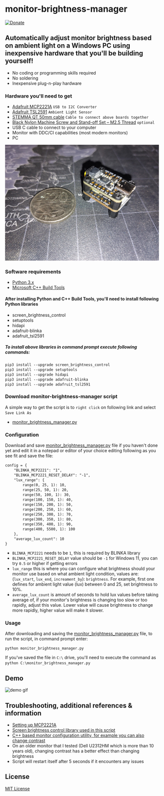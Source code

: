 # monitor-brightness-manager
[![Donate](https://img.shields.io/badge/Donate-PayPal-green.svg)](https://www.paypal.com/donate/?hosted_button_id=Q77D5ZHFFMHGL)

## Automatically adjust monitor brightness based on ambient light on a Windows PC using inexpensive hardware that you'll be building yourself!

* No coding or programming skills required
* No soldering
* Inexpensive plug-n-play hardware

### Hardware you'll need to get
* [Adafruit MCP2221A](https://www.adafruit.com/product/4471) `USB to I2C Converter`
* [Adafruit TSL2591](https://www.adafruit.com/product/1980) `Ambient Light Sensor`
* [STEMMA QT 50mm cable](https://www.adafruit.com/product/4399) `Cable to connect above boards together`
* [Black Nylon Machine Screw and Stand-off Set – M2.5 Thread](https://www.adafruit.com/product/3299) `optional`
* USB C cable to connect to your computer
* Monitor with DDC/CI capabilities (most modern monitors)
* PC

![hardware screenshot](https://github.com/nickGermi/monitor-brightness-manager/raw/main/mcp2221a-tsl2591.jpg)

### Software requirements

* [Python 3.x](https://www.python.org/downloads/)
* [Microsoft C++ Build Tools](https://visualstudio.microsoft.com/visual-cpp-build-tools/)

#### After installing Python and C++ Build Tools, you'll need to install following Python libraries

* screen_brightness_control
* setuptools
* hidapi
* adafruit-blinka
* adafruit_tsl2591

##### To install above libraries in command prompt execute following commands:
```
pip3 install --upgrade screen_brightness_control
pip3 install --upgrade setuptools
pip3 install --upgrade hidapi
pip3 install --upgrade adafruit-blinka
pip3 install --upgrade adafruit_tsl2591
```

### Download monitor-brightness-manager script
A simple way to get the script is to `right click` on following link and select `Save Link As`
* [monitor_brightness_manager.py](https://raw.githubusercontent.com/nickGermi/monitor-brightness-manager/main/monitor_brightness_manager.py)

### Configuration
Download and save [monitor_brightness_manager.py](https://raw.githubusercontent.com/nickGermi/monitor-brightness-manager/main/monitor_brightness_manager.py) file if you haven't done yet and edit it in a notepad or editor of your choice editing following as you see fit and save the file:
```
config = {
    "BLINKA_MCP2221": "1",
    "BLINKA_MCP2221_RESET_DELAY": "-1",
    "lux_range": {
        range(0, 25, 1): 10,
        range(25, 50, 1): 20,
        range(50, 100, 1): 30,
        range(100, 150, 1): 40,
        range(150, 200, 1): 50,
        range(200, 250, 1): 60,
        range(250, 300, 1): 70,
        range(300, 350, 1): 80,
        range(350, 400, 1): 90,
        range(400, 5500, 1): 100
    },
    "average_lux_count": 10
}
```
* `BLINKA_MCP2221` needs to be `1`, this is required by BLINKA library
* `BLINKA_MCP2221_RESET_DELAY` value should be `-1` for Windows 11, you can try `0.5` or higher if getting errors
* `lux_range` this is where you can configure what brightness should your monitor use based on what ambient light condition, values are: (`lux_start`, `lux_end`, `increament_by`): `brightness`. For example, first one defines for ambient light value (lux) between 0 and 25, set brightness to 10%.
* `average_lux_count` is amount of seconds to hold lux values before taking average of, if your monitor's brightness is changing too slow or too rapidly, adjust this value. Lower value will cause brightness to change more rapidly, higher value will make it slower.

### Usage

After downloading and saving the [monitor_brightness_manager.py](https://raw.githubusercontent.com/nickGermi/monitor-brightness-manager/main/monitor_brightness_manager.py) file, to run the script, in command prompt enter:
```
python monitor_brightness_manager.py
```

If you've saved the file in `C:\` drive, you'll need to execute the command as `python C:\monitor_brightness_manager.py`

## Demo

![demo gif](https://github.com/nickGermi/monitor-brightness-manager/raw/main/demo.gif)

## Troubleshooting, additional references & information

* [Setting up MCP2221A](https://learn.adafruit.com/circuitpython-libraries-on-any-computer-with-mcp2221/windows)
* [Screen brightness control library used in this script](https://pypi.org/project/screen-brightness-control/)
* [C++ based monitor configuration utility, for example you can also change contrast](https://github.com/scottaxcell/winddcutil?msclkid=4472c115b29411eca79cd7052c4b75a4)
* On an older monitor that I tested (Dell U2312HM which is more than 10 years old), changing contrast has a better effect than changing brightness
* Script will restart itself after 5 seconds if it encounters any issues

## License

[MIT License](https://github.com/nickGermi/monitor-brightness-manager/blob/main/LICENSE)
